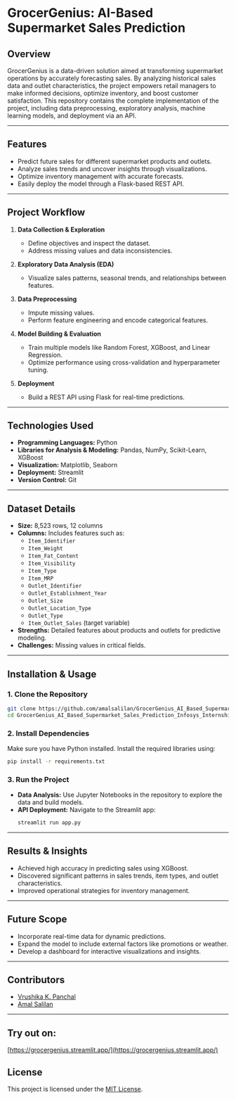 # **GrocerGenius: AI-Based Supermarket Sales Prediction**  

## **Overview**  
GrocerGenius is a data-driven solution aimed at transforming supermarket operations by accurately forecasting sales. By analyzing historical sales data and outlet characteristics, the project empowers retail managers to make informed decisions, optimize inventory, and boost customer satisfaction. This repository contains the complete implementation of the project, including data preprocessing, exploratory analysis, machine learning models, and deployment via an API.

---

## **Features**  
- Predict future sales for different supermarket products and outlets.  
- Analyze sales trends and uncover insights through visualizations.  
- Optimize inventory management with accurate forecasts.  
- Easily deploy the model through a Flask-based REST API.  

---

## **Project Workflow**  
1. **Data Collection & Exploration**  
   - Define objectives and inspect the dataset.  
   - Address missing values and data inconsistencies.  

2. **Exploratory Data Analysis (EDA)**  
   - Visualize sales patterns, seasonal trends, and relationships between features.  

3. **Data Preprocessing**  
   - Impute missing values.  
   - Perform feature engineering and encode categorical features.  

4. **Model Building & Evaluation**  
   - Train multiple models like Random Forest, XGBoost, and Linear Regression.  
   - Optimize performance using cross-validation and hyperparameter tuning.  

5. **Deployment**  
   - Build a REST API using Flask for real-time predictions.  

---

## **Technologies Used**  
- **Programming Languages:** Python  
- **Libraries for Analysis & Modeling:** Pandas, NumPy, Scikit-Learn, XGBoost  
- **Visualization:** Matplotlib, Seaborn  
- **Deployment:** Streamlit  
- **Version Control:** Git  

---

## **Dataset Details**  
- **Size:** 8,523 rows, 12 columns  
- **Columns:** Includes features such as:  
  - `Item_Identifier`  
  - `Item_Weight`  
  - `Item_Fat_Content`  
  - `Item_Visibility`  
  - `Item_Type`  
  - `Item_MRP`  
  - `Outlet_Identifier`  
  - `Outlet_Establishment_Year`  
  - `Outlet_Size`  
  - `Outlet_Location_Type`  
  - `Outlet_Type`  
  - `Item_Outlet_Sales` (target variable)  
- **Strengths:** Detailed features about products and outlets for predictive modeling.  
- **Challenges:** Missing values in critical fields.  

---

## **Installation & Usage**  

### **1. Clone the Repository**  
```bash
git clone https://github.com/amalsalilan/GrocerGenius_AI_Based_Supermarket_Sales_Prediction_Infosys_Internship_Oct2024.git
cd GrocerGenius_AI_Based_Supermarket_Sales_Prediction_Infosys_Internship_Oct2024
```

### **2. Install Dependencies**  
Make sure you have Python installed. Install the required libraries using:  
```bash
pip install -r requirements.txt
```

### **3. Run the Project**  
- **Data Analysis:** Use Jupyter Notebooks in the repository to explore the data and build models.  
- **API Deployment:** Navigate to the Streamlit app:  
  ```bash
  streamlit run app.py
  ```
---

## **Results & Insights**  
- Achieved high accuracy in predicting sales using XGBoost.  
- Discovered significant patterns in sales trends, item types, and outlet characteristics.  
- Improved operational strategies for inventory management.  

---

## **Future Scope**  
- Incorporate real-time data for dynamic predictions.  
- Expand the model to include external factors like promotions or weather.  
- Develop a dashboard for interactive visualizations and insights.  

---

## **Contributors**  
- [Vrushika K. Panchal](https://github.com/vrushika-k-panchal)  
- [Amal Salilan](https://github.com/amalsalilan)  

---
## **Try out on:**  
[https://grocergenius.streamlit.app/](https://grocergenius.streamlit.app/)

## **License**  
This project is licensed under the [MIT License](LICENSE).  
